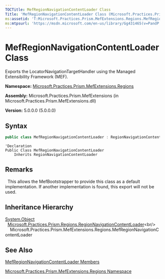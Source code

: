 ```yaml
---
TOCTitle: MefRegionNavigationContentLoader Class
Title: 'MefRegionNavigationContentLoader Class (Microsoft.Practices.Prism.MefExtensions.Regions)'
ms:assetid: 'T:Microsoft.Practices.Prism.MefExtensions.Regions.MefRegionNavigationContentLoader'
ms:mtpsurl: 'https://msdn.microsoft.com/en-us/library/Gg431465(v=PandP.50)'
---
```


# MefRegionNavigationContentLoader Class

Exports the LocatorNavigationTargetHandler using the Managed Extensibility Framework (MEF).

**Namespace:** [Microsoft.Practices.Prism.MefExtensions.Regions](https://msdn.microsoft.com/en-us/library/microsoft.practices.prism.mefextensions.regions(v=pandp.50))

**Assembly:** Microsoft.Practices.Prism.MefExtensions (in Microsoft.Practices.Prism.MefExtensions.dll)

**Version:** 5.0.0.0 (5.0.0.0)

## Syntax

```C#
public class MefRegionNavigationContentLoader : RegionNavigationContentLoader
```

```VB
'Declaration
Public Class MefRegionNavigationContentLoader
	Inherits RegionNavigationContentLoader
```

## Remarks

&nbsp;&nbsp;This allows the MefBootstrapper to provide this class as a default implementation. If another implementation is found, this export will not be used.

## Inheritance Hierarchy

[System.Object](http://msdn.microsoft.com/en-us/library/e5kfa45b)</br>
  [Microsoft.Practices.Prism.Regions.RegionNavigationContentLoader](https://msdn.microsoft.com/en-us/library/microsoft.practices.prism.regions.regionnavigationcontentloader(v=pandp.50))<br/>
    Microsoft.Practices.Prism.MefExtensions.Regions.MefRegionNavigationContentLoader

## See Also

[MefRegionNavigationContentLoader Members](https://msdn.microsoft.com/en-us/library/microsoft.practices.prism.mefextensions.regions.mefregionnavigationcontentloader_members(v=pandp.50))

[Microsoft.Practices.Prism.MefExtensions.Regions Namespace](https://msdn.microsoft.com/en-us/library/microsoft.practices.prism.mefextensions.regions(v=pandp.50))